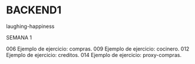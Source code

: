 # BACKEND1
laughing-happiness

SEMANA 1 

006 Ejemplo de ejercicio: compras.
009 Ejemplo de ejercicio: cocinero.
012 Ejemplo de ejercicio: creditos.
014 Ejemplo de ejercicio: proxy-compras.

